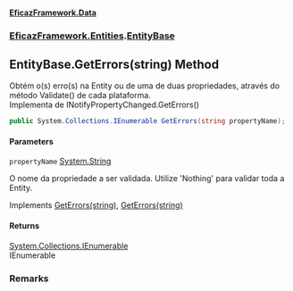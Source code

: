 #### [EficazFramework.Data](EficazFrameworkData.md 'EficazFramework Data')
### [EficazFramework.Entities](EficazFrameworkData.md#EficazFramework.Entities 'EficazFramework.Entities').[EntityBase](EficazFramework.Entities/EntityBase.md 'EficazFramework.Entities.EntityBase')

## EntityBase.GetErrors(string) Method

Obtém o(s) erro(s) na Entity ou de uma de duas propriedades, através do método Validate() de cada plataforma.  
Implementa de INotifyPropertyChanged.GetErrors()

```csharp
public System.Collections.IEnumerable GetErrors(string propertyName);
```
#### Parameters

<a name='EficazFramework.Entities.EntityBase.GetErrors(string).propertyName'></a>

`propertyName` [System.String](https://docs.microsoft.com/en-us/dotnet/api/System.String 'System.String')

O nome da propriedade a ser validada. Utilize 'Nothing' para validar toda a Entity.

Implements [GetErrors(string)](https://docs.microsoft.com/en-us/dotnet/api/System.ComponentModel.INotifyDataErrorInfo.GetErrors#System_ComponentModel_INotifyDataErrorInfo_GetErrors_System_String_ 'System.ComponentModel.INotifyDataErrorInfo.GetErrors(System.String)'), [GetErrors(string)](EficazFramework.Entities/IEntity/GetErrors(string).md 'EficazFramework.Entities.IEntity.GetErrors(string)')

#### Returns
[System.Collections.IEnumerable](https://docs.microsoft.com/en-us/dotnet/api/System.Collections.IEnumerable 'System.Collections.IEnumerable')  
IEnumerable

### Remarks